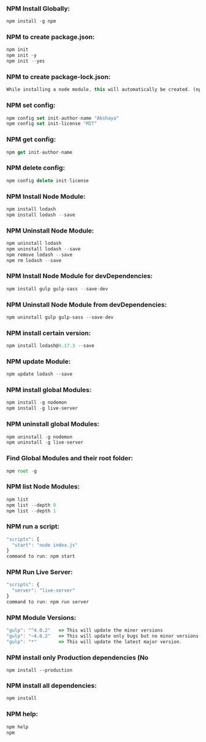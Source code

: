 ### NPM Install Globally: 
```js
npm install -g npm
```

### NPM to create package.json: 
```js
npm init
npm init -y
npm init --yes
```

### NPM to create package-lock.json: 
```js
While installing a node module, this will automatically be created. (npm version > 4)
```

### NPM set config:
```js
npm config set init-author-name "Akshaya"
npm config set init-license "MIT"
```

### NPM get config:
```js
npm get init-author-name
```

### NPM delete config:
```js
npm config delete init-license
```

### NPM Install Node Module:
```js
npm install lodash
npm install lodash --save
```

### NPM Uninstall Node Module:
```js
npm uninstall lodash
npm uninstall lodash --save
npm remove lodash --save
npm rm lodash --save
```

### NPM Install Node Module for devDependencies:
```js
npm install gulp gulp-sass --save-dev
```

### NPM Uninstall Node Module from devDependencies:
```js
npm uninstall gulp gulp-sass --save-dev
```

### NPM install certain version:
```js
npm install lodash@4.17.3 --save
```

### NPM update Module:
```js
npm update lodash --save
```

### NPM install global Modules:
```js
npm install -g nodemon 
npm install -g live-server
```

### NPM uninstall global Modules:
```js
npm uninstall -g nodemon 
npm uninstall -g live-server
```
### Find Global Modules and their root folder:
```js
npm root -g
```

### NPM list Node Modules:
```js
npm list 
npm list --depth 0 
npm list --depth 1
```

### NPM run a script: 
```js
"scripts": { 
  "start": "node index.js" 
}
command to run: npm start
```

### NPM Run Live Server:
```js
"scripts": { 
  "server": "live-server" 
}
command to run: npm run server
```

### NPM Module Versions: 
```js
"gulp": "^4.0.2"   => This will update the minor versions
"gulp": "~4.0.2"   => This will update only bugs but no minor versions
"gulp": "*"        => This will update the latest major version.
```
### NPM install only Production dependencies (No 
```jsdevDependencies):
npm install --production
```

### NPM install all dependencies:
```js
npm install
```

### NPM help:
```js
npm help
npm
```